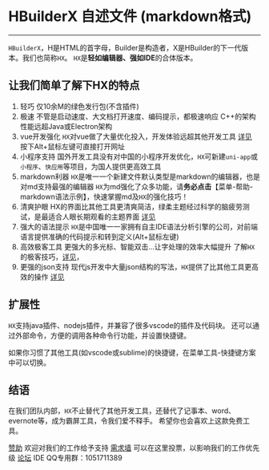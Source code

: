 ﻿# HBuilderX 自述文件 (markdown格式)
***************************************

`HBuilderX`，H是HTML的首字母，Builder是构造者，X是HBuilder的下一代版本。我们也简称`HX`。
`HX`是**轻如编辑器、强如IDE**的合体版本。

## 让我们简单了解下HX的特点
1. 轻巧
	仅10余M的绿色发行包(不含插件)
2. 极速
	不管是启动速度、大文档打开速度、编码提示，都极速响应
	C++的架构性能远超Java或Electron架构
3. vue开发强化
	`HX`对vue做了大量优化投入，开发体验远超其他开发工具
	[详见](https://ask.dcloud.net.cn/article/19601) 按下Alt+鼠标左键可直接打开网址
4. 小程序支持
	国外开发工具没有对中国的小程序开发优化，`HX`可新建`uni-app`或`小程序`、`快应用`等项目，为国人提供更高效工具
5. markdown利器
	`HX`是唯一一个新建文件默认类型是markdown的编辑器，也是对md支持最强的编辑器
	`HX`为md强化了众多功能，请**务必点击**【菜单-帮助-markdown语法示例】，快速掌握md及`HX`的强化技巧！
6. 清爽护眼
	HX的界面比其他工具更清爽简洁，绿柔主题经过科学的脑疲劳测试，是最适合人眼长期观看的主题界面
	[详见](https://ask.dcloud.net.cn/article/35112)
7. 强大的语法提示
	`HX`是中国唯一一家拥有自主IDE语法分析引擎的公司，对前端语言提供准确的代码提示和转到定义(Alt+鼠标左键)
8. 高效极客工具
	更强大的多光标、智能双击...让字处理的效率大幅提升
	了解`HX`的极客技巧，[详见](https://ask.dcloud.net.cn/article/13191)，
9. 更强的json支持
	现代js开发中大量json结构的写法，`HX`提供了比其他工具更高效的操作
	[详见](https://ask.dcloud.net.cn/article/13526)


## 扩展性
`HX`支持java插件、nodejs插件，并兼容了很多vscode的插件及代码块。
还可以通过外部命令，方便的调用各种命令行功能，并设置快捷键。

如果你习惯了其他工具(如vscode或sublime)的快捷键，在菜单工具-快捷键方案中可以切换。

## 结语
在我们团队内部，`HX`不止替代了其他开发工具，还替代了记事本、word、evernote等，成为霸屏工具，令我们爱不释手。
希望你也会喜欢上这款免费工具。

[赞助](https://dev.dcloud.net.cn/sponsor/) 欢迎对我们的工作给予支持
[需求墙](https://dev.dcloud.net.cn/wish/) 可以在这里投票，以影响我们的工作优先级
[论坛](https://ask.dcloud.net.cn/explore/)
IDE QQ专用群：1051711389
